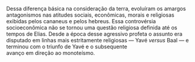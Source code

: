 ﻿Dessa diferença básica na consideração da terra, evoluíram os amargos antagonismos nas atitudes sociais, econômicas, morais e religiosas exibidas pelos cananeus e pelos hebreus. Essa controvérsia socioeconômica não se tornou uma questão religiosa definida até os tempos de Elias. Desde a época desse agressivo profeta o assunto era disputado em linhas mais estritamente religiosas — Yavé *versus* Baal — e terminou com o triunfo de Yavé e o subsequente<br />avanço em direção ao monoteísmo.